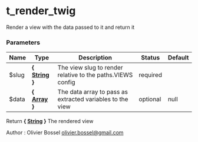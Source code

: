 # t_render_twig

Render a view with the data passed to it and return it



### Parameters
Name  |  Type  |  Description  |  Status  |  Default
------------  |  ------------  |  ------------  |  ------------  |  ------------
$slug  |  **{ [String](http://php.net/manual/en/language.types.string.php) }**  |  The view slug to render relative to the paths.VIEWS config  |  required  |
$data  |  **{ [Array](http://php.net/manual/en/language.types.array.php) }**  |  The data array to pass as extracted variables to the view  |  optional  |  null

Return **{ [String](http://php.net/manual/en/language.types.string.php) }** The rendered view

Author : Olivier Bossel [olivier.bossel@gmail.com](mailto:olivier.bossel@gmail.com)